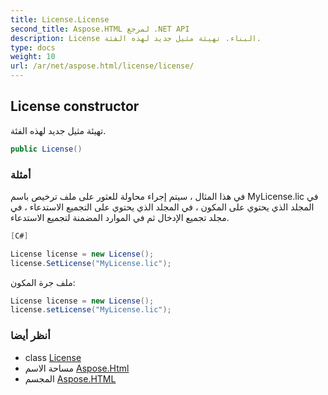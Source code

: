 ```yaml
---
title: License.License
second_title: Aspose.HTML لمرجع .NET API
description: License البناء. تهيئة مثيل جديد لهذه الفئة.
type: docs
weight: 10
url: /ar/net/aspose.html/license/license/
---
```

## License constructor

تهيئة مثيل جديد لهذه الفئة.

```csharp
public License()
```

### أمثلة

في هذا المثال ، سيتم إجراء محاولة للعثور على ملف ترخيص باسم MyLicense.lic في المجلد الذي يحتوي على  المكون ، في المجلد الذي يحتوي على التجميع الاستدعاء ، في مجلد تجميع الإدخال ثم في الموارد المضمنة لتجميع الاستدعاء.

```csharp
[C#]

License license = new License();
license.SetLicense("MyLicense.lic");
```

ملف جرة المكون:

```csharp
License license = new License();
license.setLicense("MyLicense.lic");
```

### أنظر أيضا

* class [License](../)
* مساحة الاسم [Aspose.Html](../../license/)
* المجسم [Aspose.HTML](../../../)


